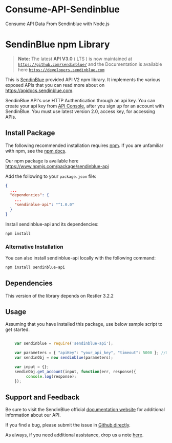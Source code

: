 # Consume-API-Sendinblue
Consume API Data From Sendinblue with Node.js 


# SendinBlue npm Library

> **Note:** The latest **API V3.0** ( LTS ) is now maintained at <code>https://github.com/sendinblue/</code> and the Documentation is available here <code>https://developers.sendinblue.com</code>

This is [SendinBlue](https://www.sendinblue.com) provided API V2 npm library. It implements the various exposed APIs that you can read more about on https://apidocs.sendinblue.com.

SendinBlue API's use HTTP Authentication through an api key. You can create your api key from [API Console](https://my.sendinblue.com/advanced/apikey), after you sign up for an account with SendinBlue. You must use latest version 2.0, access key, for accessing APIs.


## Install Package

The following recommended installation requires [npm](https://npmjs.org/). If you are unfamiliar with npm, see the [npm docs](https://npmjs.org/doc/).

Our npm package is available here https://www.npmjs.com/package/sendinblue-api

Add the following to your `package.json` file:

```json
{
  ...
  "dependencies": {
    ...
    "sendinblue-api": "^1.0.0"
  }
}
```

Install sendinblue-api and its dependencies:

```bash
npm install
```

### Alternative Installation

You can also install sendinblue-api locally with the following command:

```bash
npm install sendinblue-api
```


## Dependencies

This version of the library depends on Restler 3.2.2


## Usage

Assuming that you have installed this package, use below sample script to get started.

```javascript

	var sendinblue = require('sendinblue-api');

	var parameters = { "apiKey": "your_api_key", "timeout": 5000 };	//Optional parameter: Timeout in MS
	var sendinObj = new sendinblue(parameters);

	var input = {};
	sendinObj.get_account(input, function(err, response){
	     console.log(response);
	});
```


## Support and Feedback

Be sure to visit the SendinBlue official [documentation website](https://apidocs.sendinblue.com) for additional information about our API.

If you find a bug, please submit the issue in [Github directly](https://github.com/mailin-api/sendinblue-nodejs-api-npm/issues). 

As always, if you need additional assistance, drop us a note [here](https://apidocs.sendinblue.com/support/).
